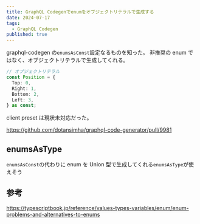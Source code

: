 ```yaml
---
title: GraphQL Codegenでenumをオブジェクトリテラルで生成する
date: 2024-07-17
tags:
  - GraphQL Codegen
published: true
---
```

graphql-codegen の`enumsAsConst`設定なるものを知った。 非推奨の enum ではなく、オブジェクトリテラルで生成してくれる。

```ts
// オブジェクトリテラル
const Position = {
  Top: 0,
  Right: 1,
  Bottom: 2,
  Left: 3,
} as const;
```

client preset は現状未対応だった。

https://github.com/dotansimha/graphql-code-generator/pull/9981

## enumsAsType

`enumsAsConst`の代わりに enum を Union 型で生成してくれる`enumsAsType`が使えそう

## 参考

https://typescriptbook.jp/reference/values-types-variables/enum/enum-problems-and-alternatives-to-enums